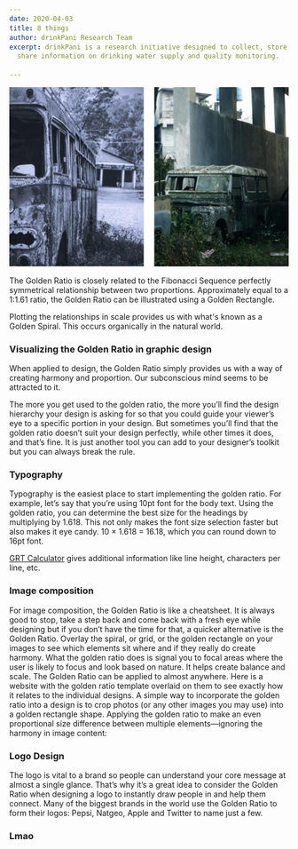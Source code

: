 ```yaml
---
date: 2020-04-03
title: 8 things
author: drinkPani Research Team
excerpt: drinkPani is a research initiative designed to collect, store, transfer and
  share information on drinking water supply and quality monitoring.

---
```

![](/uploads/schoolbus2.png)

The Golden Ratio is closely related to the Fibonacci Sequence perfectly symmetrical relationship between two proportions. Approximately equal to a 1:1.61 ratio, the Golden Ratio can be illustrated using a Golden Rectangle.

Plotting the relationships in scale provides us with what's known as a Golden Spiral. This occurs organically in the natural world.

### Visualizing the Golden Ratio in graphic design

When applied to design, the Golden Ratio simply provides us with a way of creating harmony and proportion. Our subconscious mind seems to be attracted to it.

The more you get used to the golden ratio, the more you’ll find the design hierarchy your design is asking for so that you could guide your viewer’s eye to a specific portion in your design. But sometimes you’ll find that the golden ratio doesn’t suit your design perfectly, while other times it does, and that’s fine. It is just another tool you can add to your designer’s toolkit but you can always break the rule.

### Typography

Typography is the easiest place to start implementing the golden ratio. For example, let’s say that you’re using 10pt font for the body text. Using the golden ratio, you can determine the best size for the headings by multiplying by 1.618. This not only makes the font size selection faster but also makes it eye candy.
10 × 1.618 = 16.18, which you can round down to 16pt font.

[GRT Calculator](https://grtcalculator.com/) gives additional information like line height, characters per line, etc.

### Image composition

For image composition, the Golden Ratio is like a cheatsheet. It is always good to stop, take a step back and come back with a fresh eye while designing but if you don’t have the time for that, a quicker alternative is the Golden Ratio. Overlay the spiral, or grid, or the golden rectangle on your images to see which elements sit where and if they really do create harmony.
What the golden ratio does is signal you to focal areas where the user is likely to focus and look based on nature. It helps create balance and scale. The Golden Ratio can be applied to almost anywhere. Here is a website with the golden ratio template overlaid on them to see exactly how it relates to the individual designs.
A simple way to incorporate the golden ratio into a design is to crop photos (or any other images you may use) into a golden rectangle shape.
Applying the golden ratio to make an even proportional size difference between multiple elements—ignoring the harmony in image content:

### Logo Design

The logo is vital to a brand so people can understand your core message at almost a single glance. That’s why it’s a great idea to consider the Golden Ratio when designing a logo to instantly draw people in and help them connect.
Many of the biggest brands in the world use the Golden Ratio to form their logos: Pepsi, Natgeo, Apple and Twitter to name just a few.

### Lmao